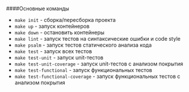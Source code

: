 ####Основные команды

* ``make init`` - сборка/пересборка проекта
* ``make up`` - запуск контейнеров
* ``make down`` - остановить контейнеры
* ``make lint`` - запуск тестов на синтаксические ошибки и code style
* ``make psalm`` - запуск тестов статического анализа кода
* ``make test`` - запуск всех тестов
* ``make test-unit`` - запуск unit-тестов
* ``make test-unit-coverage`` - запуск unit-тестов с анализом покрытия
* ``make test-functional`` - запуск функциональных тестов
* ``make test-functional-coverage`` - запуск функциональных тестов с анализом покрытия
